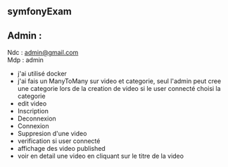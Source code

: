 ## symfonyExam

## Admin :
Ndc : admin@gmail.com	
Mdp : admin

- j'ai utilisé docker
- j'ai fais un ManyToMany sur video et categorie, seul l'admin peut cree une categorie
lors de la creation de video si le user connecté choisi la categorie 
- edit video 
- Inscription 
- Deconnexion 
- Connexion 
- Suppresion d'une video 
- verification si user connecté
- affichage des video published 
- voir en detail une video en cliquant sur le titre de la video 


